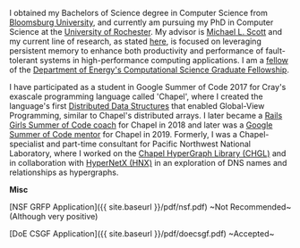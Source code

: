 I obtained my Bachelors of Science degree in Computer Science from [Bloomsburg University](http://www.bloomu.edu/computer-science),
and currently am pursuing my PhD in Computer Science at the [University of Rochester](https://www.cs.rochester.edu). My advisor is
[Michael L. Scott](https://www.cs.rochester.edu/~scott/) and my current line of research, as stated 
[here](https://www.cs.rochester.edu/news-events/news/2019-04-17_jenkins_csgf.html), is focused on leveraging persistent memory
to enhance both productivity and performance of fault-tolerant systems in high-performance computing applications. I am a [fellow
](https://www.krellinst.org/csgf/fellows/profile?n=jenkins2019) of the [Department of Energy's Computational Science Graduate Fellowship](https://www.krellinst.org/csgf/).

I have participated as a student in Google Summer of Code 2017 for Cray's exascale programming language called 'Chapel', where I created
the language's first [Distributed Data Structures](https://summerofcode.withgoogle.com/archive/2017/projects/6530769430249472/) that enabled Global-View Programming, similar to Chapel's distributed arrays. I later became a [Rails Girls Summer of Code coach](https://railsgirlssummerofcode.org/blog/2018-08-07-team-sectumsempra) for Chapel in 2018 and later was a [Google Summer of Code mentor](https://summerofcode.withgoogle.com/projects/#6095033818677248) for Chapel in 2019. Formerly, I was a Chapel-specialist and part-time consultant for Pacific Northwest National Laboratory, where I worked on the [Chapel HyperGraph Library (CHGL)](https://www.osti.gov/doecode/biblio/18401) and in collaboration with [HyperNetX (HNX)](https://www.osti.gov/doecode/biblio/22160-pnnlhypernetx) in an exploration of DNS names and relationships as hypergraphs.

**Misc**

[NSF GRFP Application]({{ site.baseurl }}/pdf/nsf.pdf) ~Not Recommended~ (Although very positive)

[DoE CSGF Application]({{ site.baseurl }}/pdf/doecsgf.pdf) ~Accepted~

